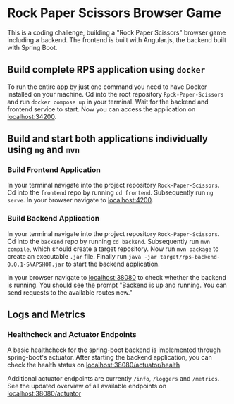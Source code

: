 # Rock Paper Scissors Browser Game

This is a coding challenge, building a "Rock Paper Scissors" browser game including a backend. The frontend is built with Angular.js, the backend built with Spring Boot.

## Build complete RPS application using `docker`

To run the entire app by just one command you need to have Docker installed on your machine.
Cd into the root repository `Rpck-Paper-Scissors` and run `docker compose up` in your terminal. Wait for the backend and frontend service to start. Now you can access the application on [localhost:34200](http://localhost:4200).

## Build and start both applications individually using `ng` and `mvn`

### Build Frontend Application

In your terminal navigate into the project repository `Rock-Paper-Scissors`.
Cd into the `frontend` repo by running `cd frontend`. Subsequently run `ng serve`. In your browser navigate to [localhost:4200](http://localhost:4200/).

### Build Backend Application

In your terminal navigate into the project repository `Rock-Paper-Scissors`.
Cd into the `backend` repo by running `cd backend`. Subsequently run `mvn compile`, which should create a target repository. Now run `mvn package` to create an executable `.jar` file. Finally run `java -jar target/rps-backend-0.0.1-SNAPSHOT.jar` to start the backend application.

In your browser navigate to [localhost:38080](http://localhost:38080/) to check whether the backend is running. You should see the prompt "Backend is up and running. You can send requests to the available routes now."

## Logs and Metrics

### Healthcheck and Actuator Endpoints

A basic healthcheck for the spring-boot backend is implemented through spring-boot's actuator. After starting the backend application, you can check the health status on [localhost:38080/actuator/health](http://localhost:38080/actuator/health)

Additional actuator endpoints are currently `/info`, `/loggers` and `/metrics`. See the updated overview of all available endpoints on [localhost:38080/actuator](http://localhost:38080/actuator)
